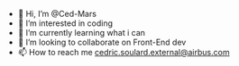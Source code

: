 - 👋 Hi, I’m @Ced-Mars
- 👀 I’m interested in coding
- 🌱 I’m currently learning what i can
- 💞️ I’m looking to collaborate on Front-End dev
- 📫 How to reach me cedric.soulard.external@airbus.com

<!---
Ced-Mars/Ced-Mars is a ✨ special ✨ repository because its `README.md` (this file) appears on your GitHub profile.
You can click the Preview link to take a look at your changes.
--->
